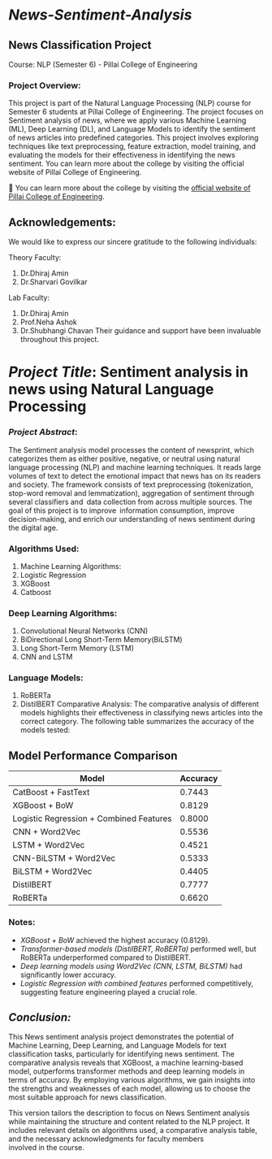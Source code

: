 # *News-Sentiment-Analysis*
## News Classification Project
Course: NLP (Semester 6) - Pillai College of Engineering

### Project Overview:
This project is part of the Natural Language Processing (NLP) course for Semester 6 students at Pillai College of Engineering. The project focuses on Sentiment analysis of news, where we apply various Machine Learning (ML), Deep Learning (DL), and Language Models to identify the sentiment of news articles into predefined categories. This project involves exploring techniques like text preprocessing, feature extraction, model training, and evaluating the models for their effectiveness in identifying the news sentiment.
You can learn more about the college by visiting the official website of Pillai College of Engineering.

🔗 You can learn more about the college by visiting the [official website of Pillai College of Engineering](https://www.pce.ac.in).
## Acknowledgements:
We would like to express our sincere gratitude to the following individuals:

Theory Faculty:

1.   Dr.Dhiraj Amin
2.   Dr.Sharvari Govilkar

Lab Faculty:
1. Dr.Dhiraj Amin
2. Prof.Neha Ashok
3. Dr.Shubhangi Chavan
Their guidance and support have been invaluable throughout this project.

# *Project Title*: Sentiment analysis in news using Natural Language Processing

### *Project Abstract*:
The Sentiment analysis model processes the content of newsprint, which categorizes them as either positive, negative, or neutral using natural language processing (NLP) and machine learning techniques. It reads large volumes of text to detect the emotional impact that news has on its readers and society. The framework consists of text preprocessing (tokenization, stop-word removal and lemmatization), aggregation of sentiment through several classifiers and data collection from across multiple sources. The goal of this project is to improve information consumption, improve decision-making, and enrich our understanding of news sentiment during the digital age.

### Algorithms Used:
1. Machine Learning Algorithms:
2. Logistic Regression
3. XGBoost
4. Catboost 

### Deep Learning Algorithms:
1. Convolutional Neural Networks (CNN)
2. BiDirectional Long Short-Term Memory(BiLSTM)
3. Long Short-Term Memory (LSTM)
4. CNN and LSTM

### Language Models:
1. RoBERTa
2. DistilBERT 
Comparative Analysis:
The comparative analysis of different models highlights their effectiveness in classifying news articles into the correct category. The following table summarizes the accuracy of the models tested:

## Model Performance Comparison

| Model                                       | Accuracy |
|---------------------------------------------|----------|
| CatBoost + FastText                         | 0.7443   |
| XGBoost + BoW                               | 0.8129   |
| Logistic Regression + Combined Features     | 0.8000   |
| CNN + Word2Vec                              | 0.5536   |
| LSTM + Word2Vec                             | 0.4521   |
| CNN-BiLSTM + Word2Vec                       | 0.5333   |
| BiLSTM + Word2Vec                           | 0.4405   |
| DistilBERT                                  | 0.7777   |
| RoBERTa                                     | 0.6620   |

### Notes:
- *XGBoost + BoW* achieved the highest accuracy (0.8129).
- *Transformer-based models (DistilBERT, RoBERTa)* performed well, but RoBERTa underperformed compared to DistilBERT.
- *Deep learning models using Word2Vec (CNN, LSTM, BiLSTM)* had significantly lower accuracy.
- *Logistic Regression with combined features* performed competitively, suggesting feature engineering played a crucial role.

## *Conclusion:*
This News sentiment analysis project demonstrates the potential of Machine Learning, Deep Learning, and Language Models for text classification tasks, particularly for identifying news sentiment. The comparative analysis reveals that XGBoost, a machine learning-based model, outperforms transformer methods and deep learning models in terms of accuracy. By employing various algorithms, we gain insights into the strengths and weaknesses of each model, allowing us to choose the most suitable approach for news classification.

This version tailors the description to focus on News Sentiment analysis while maintaining the structure and content related to the NLP project. It includes relevant details on algorithms used, a comparative analysis table, and the necessary acknowledgments for faculty members involved in the course.
